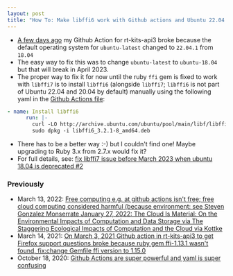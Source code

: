 ```yaml
---
layout: post
title: "How To: Make libffi6 work with Github actions and Ubuntu 22.04 and Ubuntu 20.04"
---
```

* [A few days ago](https://github.com/rtanglao/rt-kits-api3/actions/runs/3584193643/jobs/6030554003) my Github Action for rt-kits-api3 broke because the default operating system for `ubuntu-latest` changed to `22.04.1` from `18.04`
* The easy way to fix this was to change `ubuntu-latest` to `ubuntu-18.04` but that will break in April 2023.
* The proper way to fix it for now until the ruby `ffi` gem is fixed to work with `libffi7` is to install `libffi6` (alongside `libffi7`; `libffi6` is not part of Ubuntu 22.04 and 20.04 by default) manually using the following yaml in the [Github Actions file](https://github.com/rtanglao/rt-kits-api3/blob/main/.github/workflows/getffquestions.yml):

```yaml
- name: Install libffi6
      run: |-
        curl -LO http://archive.ubuntu.com/ubuntu/pool/main/libf/libffi/libffi6_3.2.1-8_amd64.deb
        sudo dpkg -i libffi6_3.2.1-8_amd64.deb
```
* There has to  be a better way :-) but I couldn't find one! Maybe upgrading to Ruby 3.x from 2.7.x would fix it?
* For full details, see: [fix libffi7 issue before March 2023 when ubuntu 18.04 is deprecated #2](https://github.com/rtanglao/rt-kits-api3/issues/2#top)  

### Previously

* March 13, 2022: [Free  computing e.g. at github actions isn't free; free cloud computing  considered harmful (because environment: see  Steven Gonzalez Monserrate  January 27, 2022: The Cloud Is Material: On the Environmental Impacts  of Computation and Data Storage via The Staggering Ecological Impacts of  Computation and the Cloud via Kottke](http://rolandtanglao.com/2022/03/13/p1-free-computing-considered-harmful-band-for-environment/)        
* March 14, 2021:  [On  March 3, 2021 Github action in rt-kits-api3 to get Firefox support  questions broke because ruby gem ffi-1.13.1 wasn't found, fix:change  Gemfile ffi version to 1.15.0](http://rolandtanglao.com/2021/03/14/p1-github-actions-broke-ruby-dependency-no-local-debugging/)        
* October 18, 2020: [Github Actions are super powerful and yaml is super confusing](http://rolandtanglao.com/2020/10/18/p1-github-actions-super-great-yaml-is-super-confusing/)        
